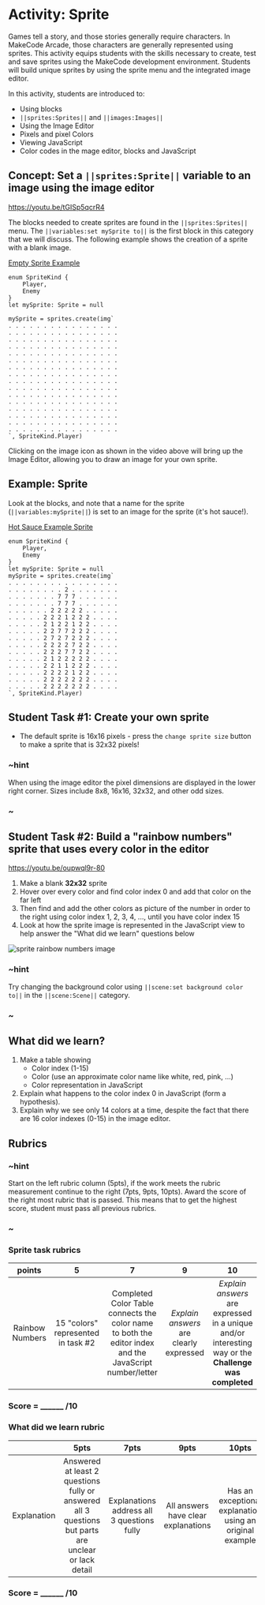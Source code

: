 # Activity: Sprite

Games tell a story, and those stories generally require characters. In MakeCode Arcade, those characters are generally represented using sprites. This activity equips students with the skills necessary to create, test and save sprites using the MakeCode development environment. Students will build unique sprites by using the sprite menu and the integrated image editor.

In this activity, students are introduced to:
* Using blocks  
* ``||sprites:Sprites||`` and ``||images:Images||``
* Using the Image Editor
* Pixels and pixel Colors
* Viewing JavaScript
* Color codes in the mage editor, blocks and JavaScript  

## Concept: Set a ``||sprites:Sprite||`` variable to an image using the image editor

https://youtu.be/tGISp5qcrR4

The blocks needed to create sprites are found in the ``||sprites:Sprites||`` menu. The ``||variables:set mySprite to||`` is the first block in this category that we will discuss. The following example shows the creation of a sprite with a blank image.

[Empty Sprite Example](https://makecode.com/_g3CcuWigwKR8)
```blocks
enum SpriteKind {
    Player,
    Enemy
}
let mySprite: Sprite = null

mySprite = sprites.create(img`
. . . . . . . . . . . . . . . . 
. . . . . . . . . . . . . . . . 
. . . . . . . . . . . . . . . . 
. . . . . . . . . . . . . . . . 
. . . . . . . . . . . . . . . . 
. . . . . . . . . . . . . . . . 
. . . . . . . . . . . . . . . . 
. . . . . . . . . . . . . . . . 
. . . . . . . . . . . . . . . . 
. . . . . . . . . . . . . . . . 
. . . . . . . . . . . . . . . . 
. . . . . . . . . . . . . . . . 
. . . . . . . . . . . . . . . . 
. . . . . . . . . . . . . . . . 
. . . . . . . . . . . . . . . . 
. . . . . . . . . . . . . . . . 
`, SpriteKind.Player)
```

Clicking on the image icon as shown in the video above will bring up the Image Editor, allowing you to draw an image for your own sprite.

## Example: Sprite

Look at the blocks, and note that a name for the sprite (``||variables:mySprite||``) is set to an image for the sprite (it's hot sauce!).

[Hot Sauce Example Sprite](https://makecode.com/_VEXXpq9RtRfT)
```blocks
enum SpriteKind {
    Player,
    Enemy
}
let mySprite: Sprite = null
mySprite = sprites.create(img`
. . . . . . . . . . . . . . . . 
. . . . . . . . 2 . . . . . . . 
. . . . . . . 7 7 7 . . . . . . 
. . . . . . . 7 7 7 . . . . . . 
. . . . . . 2 2 2 2 2 . . . . . 
. . . . . 2 2 2 1 2 2 2 . . . . 
. . . . . 2 1 2 2 1 2 2 . . . . 
. . . . . 2 2 7 7 2 2 2 . . . . 
. . . . . 2 7 2 7 2 2 2 . . . . 
. . . . . 2 2 2 2 7 2 2 . . . . 
. . . . . 2 2 2 7 7 2 2 . . . . 
. . . . . 2 1 2 2 2 2 2 . . . . 
. . . . . 2 2 1 1 2 2 2 . . . . 
. . . . . 2 2 2 2 1 2 2 . . . . 
. . . . . 2 2 2 2 2 2 2 . . . . 
. . . . . 2 2 2 2 2 2 2 . . . . 
`, SpriteKind.Player)
```

## Student Task #1: Create your own sprite  
* The default sprite is 16x16 pixels - press the `change sprite size` button to make a sprite that is 32x32 pixels!

### ~hint

When using the image editor the pixel dimensions are displayed in the lower right corner. Sizes include 8x8, 16x16, 32x32, and other odd sizes.

### ~

## Student Task #2: Build a "rainbow numbers" sprite that uses every color in the editor 

https://youtu.be/oupwql9r-80  

1. Make a blank **32x32** sprite  
2. Hover over every color and find color index 0 and add that color on the far left  
3. Then find and add the other colors as picture of the number in order to the right using color index 1, 2, 3, 4, ..., until you have color index 15
4. Look at how the sprite image is represented in the JavaScript view to help answer the "What did we learn" questions below

![sprite rainbow numbers image](/static/courses/csintro1/orientation/rainbow-numbers.png)

### ~hint

Try changing the background color using ``||scene:set background color to||`` in the ``||scene:Scene||`` category.

### ~

## What did we learn?

1. Make a table showing
    * Color index (1-15)
    * Color (use an approximate color name like white, red, pink, ...)  
    * Color representation in JavaScript  
2. Explain what happens to the color index 0 in JavaScript (form a hypothesis). 
3. Explain why we see only 14 colors at a time, despite the fact that there are 16 color indexes (0-15) in the image editor.

## Rubrics

### ~hint

Start on the left rubric column (5pts), if the work meets the rubric measurement continue to the right (7pts, 9pts, 10pts). Award the score of the right most rubric that is passed.  This means that to get the highest score, student must pass all previous rubrics.

### ~

### Sprite task rubrics

| points | 5 | 7 | 9 | 10 |
|:---:|:---:|:---:|:---:|:---:|
| Rainbow Numbers | 15 "colors" represented in task #2 | Completed Color Table connects the color name to both the editor index and the JavaScript number/letter | *Explain answers* are clearly expressed | *Explain answers* are expressed in a unique and/or interesting way or the **Challenge was completed** |

### Score = \_\_\_\_\_\_ /10 

### What did we learn rubric
|   | 5pts | 7pts | 9pts | 10pts |
|:---:|:---:|:---:|:---:|:---:|
| Explanation | Answered at least 2 questions fully or answered all 3 questions but parts are unclear or lack detail | Explanations address all 3 questions fully | All answers have clear explanations | Has an exceptional explanation using an original example |

### Score = \_\_\_\_\_\_ /10 
